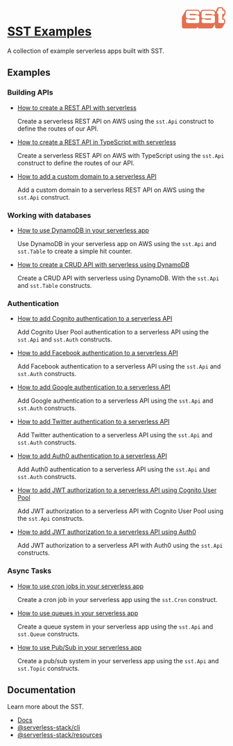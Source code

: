 <img alt="Logo" align="right" src="https://raw.githubusercontent.com/serverless-stack/identity/main/sst.svg" width="20%" />

# [SST Examples](https://serverless-stack.com/examples)

A collection of example serverless apps built with SST.

## Examples

### Building APIs

- [How to create a REST API with serverless](https://github.com/serverless-stack/examples/tree/main/rest-api)

  Create a serverless REST API on AWS using the `sst.Api` construct to define the routes of our API.

- [How to create a REST API in TypeScript with serverless](https://github.com/serverless-stack/examples/tree/main/rest-api-ts)

  Create a serverless REST API on AWS with TypeScript using the `sst.Api` construct to define the routes of our API.

- [How to add a custom domain to a serverless API](https://github.com/serverless-stack/examples/tree/main/rest-api-custom-domain)

  Add a custom domain to a serverless REST API on AWS using the `sst.Api` construct.

### Working with databases

- [How to use DynamoDB in your serverless app](https://github.com/serverless-stack/examples/tree/main/rest-api-dynamodb)

  Use DynamoDB in your serverless app on AWS using the `sst.Api` and `sst.Table` to create a simple hit counter.

- [How to create a CRUD API with serverless using DynamoDB](https://github.com/serverless-stack/examples/tree/main/crud-api-dynamodb)

  Create a CRUD API with serverless using DynamoDB. With the `sst.Api` and `sst.Table` constructs.

### Authentication

- [How to add Cognito authentication to a serverless API](https://github.com/serverless-stack/examples/tree/main/api-auth-cognito)

  Add Cognito User Pool authentication to a serverless API using the `sst.Api` and `sst.Auth` constructs.

- [How to add Facebook authentication to a serverless API](https://github.com/serverless-stack/examples/tree/main/api-auth-facebook)

  Add Facebook authentication to a serverless API using the `sst.Api` and `sst.Auth` constructs.

- [How to add Google authentication to a serverless API](https://github.com/serverless-stack/examples/tree/main/api-auth-google)

  Add Google authentication to a serverless API using the `sst.Api` and `sst.Auth` constructs.

- [How to add Twitter authentication to a serverless API](https://github.com/serverless-stack/examples/tree/main/api-auth-twitter)

  Add Twitter authentication to a serverless API using the `sst.Api` and `sst.Auth` constructs.

- [How to add Auth0 authentication to a serverless API](https://github.com/serverless-stack/examples/tree/main/api-auth-auth0)

  Add Auth0 authentication to a serverless API using the `sst.Api` and `sst.Auth` constructs.

- [How to add JWT authorization to a serverless API using Cognito User Pool](https://github.com/serverless-stack/examples/tree/main/api-auth-jwt-cognito-user-pool)

  Add JWT authorization to a serverless API with Cognito User Pool using the `sst.Api` constructs.

- [How to add JWT authorization to a serverless API using Auth0](https://github.com/serverless-stack/examples/tree/main/api-auth-jwt-auth0)

  Add JWT authorization to a serverless API with Auth0 using the `sst.Api` constructs.

### Async Tasks

- [How to use cron jobs in your serverless app](https://github.com/serverless-stack/examples/tree/main/cron-job)

  Create a cron job in your serverless app using the `sst.Cron` construct.

- [How to use queues in your serverless app](https://github.com/serverless-stack/examples/tree/main/queue)

  Create a queue system in your serverless app using the `sst.Api` and `sst.Queue` constructs.

- [How to use Pub/Sub in your serverless app](https://github.com/serverless-stack/examples/tree/main/pub-sub)

  Create a pub/sub system in your serverless app using the `sst.Api` and `sst.Topic` constructs.

## Documentation

Learn more about the SST.

- [Docs](https://docs.serverless-stack.com/)
- [@serverless-stack/cli](https://docs.serverless-stack.com/packages/cli)
- [@serverless-stack/resources](https://docs.serverless-stack.com/packages/resources)

